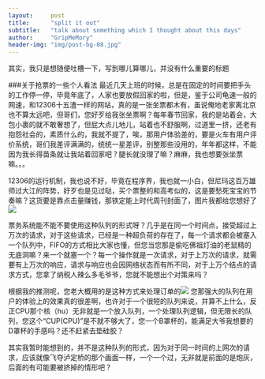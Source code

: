 ```yaml
---
layout:     post
title:      "split it out"
subtitle:   "talk about something which I thought about this days"
author:     "GripMeMory"
header-img: "img/post-bg-08.jpg"
---
```

<p>其实，我只是想随便吐槽一下，写到哪儿算哪儿，并没有什么重要的标题</p>

###关于抢票的一些个人看法
最近几天上班的时候，总是在固定的时间要把手头的工作停一停，毕竟年底了，人家也要放假回家的啦，但是，鉴于公司龟速一般的网速，和12306十五渣一样的网站，真的是一张坐票都木有，虽说俺地老家离北京也不算太远吧，但哥们，您好歹给我张坐票啊？每年春节回家，我的是站着会，大包小裹的就不敢奢想了，但屁大点儿地儿，站着也不舒服啊，过道里一挤，还老有抱怨社会的，素质什么的，我就不提了，唉，那用户体验差的，要是火车有用户评价系统，哥们我差评满满的，统统一星差评，别整那些没用的，年年都这样，不能因为我长得苗条就让我站着回家吧？腿长就没理了嘛？麻麻，我也想要张坐票嘛。。。

12306的运行机制，我也说不好，毕竟在程序界，我也就一小白，但尼玛这百万雄师过大江的阵势，好歹也是见过哒，买个票整的和高考似的，这是要愁死宝宝的节奏嘛？这货要是靠点击量赚钱，那铁定能上时代周刊封面了，图片我都给您想好了![](image1)

票务系统能不能不要使用这种队列的形式呀？几乎是在同一个时间点，接受超过上万次的请求，对于这些请求，已经是一种超负荷的存在了，每一个请求都会被塞入一个队列中，FIFO的方式相比大家也懂，但您当您那是偷吃佛祖灯油的老鼠精的无底洞嘛？来一个就塞一个？每一个操作就是一次请求，对于上万次的请求，就需要有上万次的响应，请求与响应也会因网络状态而有所不同，对于上万个结点的请求方式，您拿了纳税人辣么多毛爷爷，您就不能想出个对策来吗？

根据我的推测呢，您老大概用的是这种方式来处理订单的![](image2)
您那强大的队列在用户的体验上的效果真的很差啊，也许对于一个很短的队列来说，并算不上什么，反正CPU那个核（hu）无非就是一个放入队列，一个处理队列逻辑，但无限长的队列，您这个“CUP(CPU)”是不就不够大了，您一个B罩杯的，能满足大爷我想要的D罩杯的手感吗？还不赶紧去垫硅胶？

其实我暂时能想到的，并不是这种队列的形式，因为对于同一时间的上网次的请求，应该就像飞夺泸定桥的那个画面一样，一个一个过，无非就是前面的是炮灰，后面的有可能要被挤掉的情形吧？

[image1]:/img/sio_img1.jpg
[image2]:/img/sio_img2.png